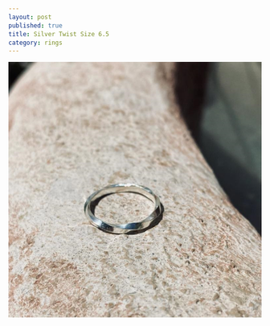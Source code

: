 ```yaml
---
layout: post
published: true
title: Silver Twist Size 6.5
category: rings
---
```

![twist_silver_6.5.jpg](/images/jewelry/rings/twist_silver_6.5.jpg)
